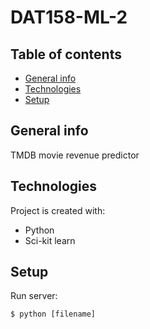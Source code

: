 # DAT158-ML-2

## Table of contents

- [General info](#general-info)
- [Technologies](#technologies)
- [Setup](#setup)

## General info

TMDB movie revenue predictor

## Technologies

Project is created with:

- Python
- Sci-kit learn

## Setup

Run server:
```
$ python [filename]
```
